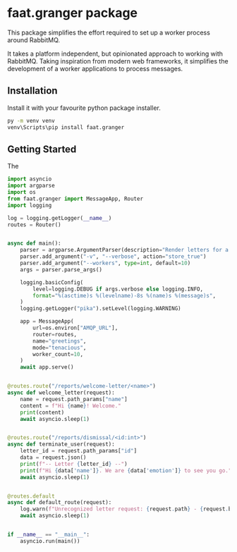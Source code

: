 faat.granger package
====================

This package simplifies the effort required to set up a worker process around RabbitMQ.

It takes a platform independent, but opinionated approach to working with RabbitMQ.
Taking inspiration from modern web frameworks,
it simplifies the development of a worker applications to process messages.


## Installation ##

Install it with your favourite python package installer.

```cmd
py -m venv venv
venv\Scripts\pip install faat.granger
```

## Getting Started ##

The

```python
import asyncio
import argparse
import os
from faat.granger import MessageApp, Router
import logging

log = logging.getLogger(__name__)
routes = Router()


async def main():
    parser = argparse.ArgumentParser(description="Render letters for a message queue")
    parser.add_argument("-v", "--verbose", action="store_true")
    parser.add_argument("--workers", type=int, default=10)
    args = parser.parse_args()

    logging.basicConfig(
        level=logging.DEBUG if args.verbose else logging.INFO,
        format="%(asctime)s %(levelname)-8s %(name)s %(message)s",
    )
    logging.getLogger("pika").setLevel(logging.WARNING)

    app = MessageApp(
        url=os.environ["AMQP_URL"],
        router=routes,
        name="greetings",
        mode="tenacious",
        worker_count=10,
    )
    await app.serve()


@routes.route("/reports/welcome-letter/<name>")
async def welcome_letter(request):
    name = request.path_params["name"]
    content = f"Hi {name}! Welcome."
    print(content)
    await asyncio.sleep(1)


@routes.route("/reports/dismissal/<id:int>")
async def terminate_user(request):
    letter_id = request.path_params["id"]
    data = request.json()
    print(f"-- Letter {letter_id} --")
    print(f"Hi {data['name']}. We are {data['emotion']} to see you go."
    await asyncio.sleep(1)


@routes.default
async def default_route(request):
    log.warn(f"Unrecognized letter request: {request.path} - {request.body}")
    await asyncio.sleep(1)


if __name__ == "__main__":
    asyncio.run(main())
```

